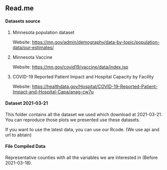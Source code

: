 ## Read.me

#### Datasets source

1. Minnesota population dataset

   Website: https://mn.gov/admin/demography/data-by-topic/population-data/our-estimates/

2. Minnesota Vaccine 

   Website: https://mn.gov/covid19/vaccine/data/index.jsp

3. COVID-19 Reported Patient Impact and Hospital Capacity by Facility

   Website: https://healthdata.gov/Hospital/COVID-19-Reported-Patient-Impact-and-Hospital-Capa/anag-cw7u



#### Dataset 2021-03-21

This folder contains all the dataset we used which download at 2021-03-21. You can reproduce those plots we presented use these datasets.



If you want to use the latest data, you can use our Rcode. (We use api and url to abtain)



#### File Compiled Data

Representative counties with all the variables we are interested in (Before 2021-03-18).